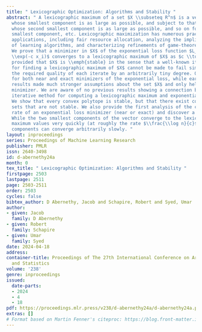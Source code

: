 ```yaml
---
title: " Lexicographic Optimization: Algorithms and Stability "
abstract: " A lexicographic maximum of a set $X \\subseteq R^n$ is a vector in $X$
  whose smallest component is as large as possible, and subject to that requirement,
  whose second smallest component is as large as possible, and so on for the third
  smallest component, etc. Lexicographic maximization has numerous practical and theoretical
  applications, including fair resource allocation, analyzing the implicit regularization
  of learning algorithms, and characterizing refinements of game-theoretic equilibria.
  We prove that a minimizer in $X$ of the exponential loss function $L_c(x) = \\sum_i
  \\exp(-c x_i)$ converges to a lexicographic maximum of $X$ as $c \\to \\infty$,
  provided that $X$ is \\emph{stable} in the sense that a well-known iterative method
  for finding a lexicographic maximum of $X$ cannot be made to fail simply by reducing
  the required quality of each iterate by an arbitrarily tiny degree. Our result holds
  for both near and exact minimizers of the exponential loss, while earlier convergence
  results made much stronger assumptions about the set $X$ and only held for the exact
  minimizer. We are aware of no previous results showing a connection between the
  iterative method for computing a lexicographic maximum and exponential loss minimization.
  We show that every convex polytope is stable, but that there exist compact, convex
  sets that are not stable. We also provide the first analysis of the convergence
  rate of an exponential loss minimizer (near or exact) and discover a curious dichotomy:
  While the two smallest components of the vector converge to the lexicographically
  maximum values very quickly (at roughly the rate $\\frac{\\log n}{c}$), all other
  components can converge arbitrarily slowly. "
layout: inproceedings
series: Proceedings of Machine Learning Research
publisher: PMLR
issn: 2640-3498
id: d-abernethy24a
month: 0
tex_title: " Lexicographic Optimization: Algorithms and Stability "
firstpage: 2503
lastpage: 2511
page: 2503-2511
order: 2503
cycles: false
bibtex_author: D Abernethy, Jacob and Schapire, Robert and Syed, Umar
author:
- given: Jacob
  family: D Abernethy
- given: Robert
  family: Schapire
- given: Umar
  family: Syed
date: 2024-04-18
address:
container-title: Proceedings of The 27th International Conference on Artificial Intelligence
  and Statistics
volume: '238'
genre: inproceedings
issued:
  date-parts:
  - 2024
  - 4
  - 18
pdf: https://proceedings.mlr.press/v238/d-abernethy24a/d-abernethy24a.pdf
extras: []
# Format based on Martin Fenner's citeproc: https://blog.front-matter.io/posts/citeproc-yaml-for-bibliographies/
---
```

